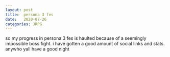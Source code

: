 ```yaml
---
layout: post
title:	persona 3 fes
date:   2020-07-26
categories: JRPG
---
```

so my progress in persona 3 fes is haulted because of a seemingly impossible boss fight. i have gotten a good amount of social links and stats. anywho yall have a good night
